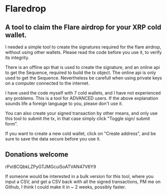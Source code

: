 # Flaredrop

## A tool to claim the Flare airdrop for your XRP cold wallet.

I needed a simple tool to create the signatures required for the flare airdrop, without using other wallets.
Please read the code before you use it, to verify its integrity.

There is an offline api that is used to create the signature, and an online api to get the Sequence, required to build the tx object. The online api is only used to get the Sequence.
Nevertheless be carefull when using private keys on a computer connected to the internet.

I have used the code myself with 7 cold wallets, and I have not experienced any problems.
This is a tool for ADVANCED users. If the above explanation sounds life a foreign language to you, please don't use it.

You can also create your signed transaction by other means, and only use this tool to submit the tx, in that case simply click "Toggle sign/ submit form".

If you want to create a new cold wallet, click on "Create address", and be sure to save the data secure before you use it.

## Donations welcome

rPxt8CQbkLZPyGTJMGcuiSoATVAN47V6Y9

If someone would be interested in a bulk version for this tool, where you input a CSV, and get a CSV back with all the signed transactions, PM me on Github, I think I could make it in ~ 2 weeks, possibly faster.
